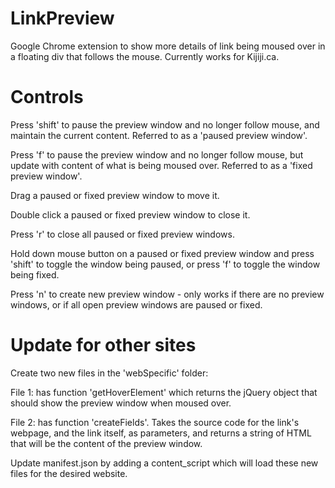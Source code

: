 # LinkPreview
Google Chrome extension to show more details of link being moused over in a floating div that follows the mouse. Currently works for Kijiji.ca.

# Controls

Press 'shift' to pause the preview window and no longer follow mouse, and maintain the current content. Referred to as a 'paused preview window'.

Press 'f' to pause the preview window and no longer follow mouse, but update with content of what is being moused over. Referred to as a 'fixed preview window'.

Drag a paused or fixed preview window to move it.

Double click a paused or fixed preview window to close it.

Press 'r' to close all paused or fixed preview windows.

Hold down mouse button on a paused or fixed preview window and press 'shift' to toggle the window being paused, or press 'f' to toggle the window being fixed.

Press 'n' to create new preview window - only works if there are no preview windows, or if all open preview windows are paused or fixed.


# Update for other sites

Create two new files in the 'webSpecific' folder:

File 1: has function 'getHoverElement' which returns the jQuery object that should show the preview window when moused over.

File 2: has function 'createFields'. Takes the source code for the link's webpage, and the link itself, as parameters, and returns a string of HTML that will be the content of the preview window.

Update manifest.json by adding a content_script which will load these new files for the desired website.  
